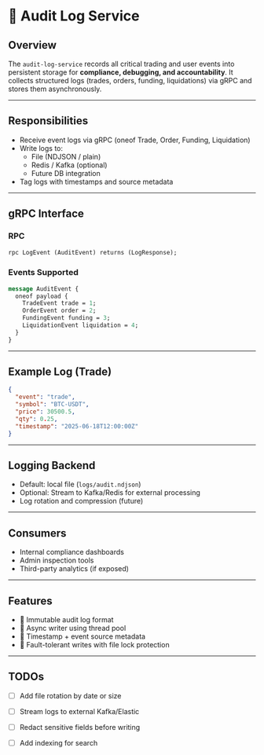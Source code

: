 # 🧾 Audit Log Service

## Overview
The `audit-log-service` records all critical trading and user events into persistent storage for **compliance, debugging, and accountability**. It collects structured logs (trades, orders, funding, liquidations) via gRPC and stores them asynchronously.

---

## Responsibilities

- Receive event logs via gRPC (oneof Trade, Order, Funding, Liquidation)
- Write logs to:
  - File (NDJSON / plain)
  - Redis / Kafka (optional)
  - Future DB integration
- Tag logs with timestamps and source metadata

---

## gRPC Interface

### RPC
```proto
rpc LogEvent (AuditEvent) returns (LogResponse);
```

### Events Supported
```proto
message AuditEvent {
  oneof payload {
    TradeEvent trade = 1;
    OrderEvent order = 2;
    FundingEvent funding = 3;
    LiquidationEvent liquidation = 4;
  }
}
```

---

## Example Log (Trade)
```json
{
  "event": "trade",
  "symbol": "BTC-USDT",
  "price": 30500.5,
  "qty": 0.25,
  "timestamp": "2025-06-18T12:00:00Z"
}
```

---

## Logging Backend

- Default: local file (`logs/audit.ndjson`)
- Optional: Stream to Kafka/Redis for external processing
- Log rotation and compression (future)

---

## Consumers

- Internal compliance dashboards
- Admin inspection tools
- Third-party analytics (if exposed)

---

## Features

- 🔐 Immutable audit log format
- 🧵 Async writer using thread pool
- 📅 Timestamp + event source metadata
- 💾 Fault-tolerant writes with file lock protection

---

## TODOs

- [ ] Add file rotation by date or size
- [ ] Stream logs to external Kafka/Elastic
- [ ] Redact sensitive fields before writing
- [ ] Add indexing for search

